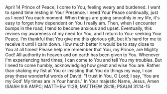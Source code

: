 April 14
Prince of Peace,
I come to You, feeling weary and burdened. I want to spend time resting in Your Presence. I need Your Peace continually, just as I need You each moment.
When things are going smoothly in my life, it's easy to forget how dependent on You I really am. Then, when I encounter bumps in the road, I tend to become anxious and upset. Eventually, this revives my awareness of my need for You, and I return
to You- seeking Your Peace. I'm thankful that You give me this glorious gift, but it's hard for me to receive it until I calm down. How much better it would be to stay close to You at all times!
Please help me remember that You, my Prince, are Mighty God! All authority in heaven and on earth has been given to You. Whenever I'm experiencing hard times, I can come to You and tell You my troubles. But I need to come humbly, acknowledging
how great and wise You are. Rather than shaking my fist at You or insisting that You do things my way, I can pray these wonderful words of David: "I trust in You, O Lord; I say, 'You are my God' My times are in Your hands."
In Your majestic Name, Jesus,
Amen
ISAIAH 9:6 AMPC; MATTHEw 11:28; MATTHEW 28:18; PSALM 31:14-15
